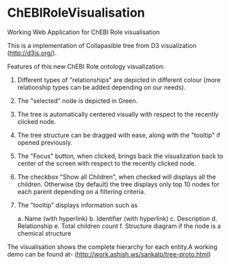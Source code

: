 ChEBIRoleVisualisation
======================

Working Web Application for ChEBI Role visualisation

This is a implementation of Collapasible tree from D3 visualization (http://d3js.org/).

Features of this new ChEBI Role ontology visualization:

1) Different types of "relationships" are depicted in different colour (more relationship types can be added depending on our needs). 
2) The "selected" node is depicted in Green.     
3) The tree is automatically centered visually with respect to the recently clicked node.   
4) The tree structure can be dragged with ease, along with the "tooltip" if opened previously.   
5) The "Focus" button, when clicked, brings back the visualization back to center of the screen with respect to the recently clicked node.    
6) The checkbox "Show all Children", when checked will displays all the children. Otherwise (by default) the tree displays only top 10 nodes for each parent depending on a filtering criteria.    
7) The "tooltip" displays information such as   

	a. Name (with hyperlink)
	b. Identifier (with hyperlink)
	c. Description
	d. Relationship
	e. Total children count
	f. Structure diagram if the node is a chemical structure

The visualisation shows the complete hierarchy for each entity.A working demo can be found at-
(http://work.ashish.ws/sankalp/tree-proto.html)
